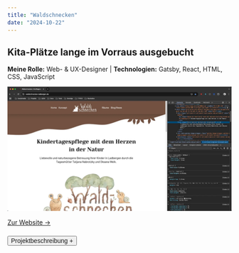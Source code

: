 ```yaml
---
title: "Waldschnecken"
date: "2024-10-22"
---
```


## Kita-Plätze lange im Vorraus ausgebucht

<p style="font-size: var(--fs-sm); line-height: var(--lh-base); color: var(--col-gray)"><strong>Meine Rolle:</strong> Web- & UX-Designer | <strong>Technologien:</strong> Gatsby, React, HTML, CSS, JavaScript</p>

![Website Waldschnecken](../images/Website_Waldschnecken.webp)

[Zur Website &rarr;](https://waldschnecken-ladbergen.de)

<div class="description-button" style="padding-top: 0.5rem; border-top: 1px solid var(--col-lightgray)">
    <button style="font-size: var(--fs-sm); color: var(--col-darkgray); font-weight: var(--fw-bold);">Projektbeschreibung +</button>
</div>

<div class="project-description" style="padding-bottom: 0.5rem; height: 0; overflow: hidden; transition: height 1s ease; interpolate-size: allow-keywords; border-bottom: 1px solid var(--col-lightgray)">

#### Herausforderung

Zwei Tagesmütter haben sich zu einer Kindergroßtagespflege zusammengeschlossen und diese sollte sich etablieren. Dafür wurde eine neue Website gebraucht, die kinderfreundlich und gleichzeitig professionell wirkt und das Vertrauen der Eltern gewinnt.

#### User-Research

- **Quantitativ:** Mit Unterstützung von **KI und Online-Tools** wurde online nach immer wiederkehrenden Fragen der Eltern gesucht.
- **Qualitativ:** Interviews mit den Tagesmüttern selber wurde durchgeführt, um die Vorteile der Tagesmutter herauszufinden und die Erwartungen der Eltern zu ermitteln.
- Fragen zum **Konzept,** zu den **Vorteilen** und zu den **Kosten** wurden von den Eltern häufig gestellt, auch nach **Flexibilität** und **Betreuungszeiten** wurde gefragt.
- Wichtig war auch immer den **Eltern ein gutes Bauchgefühl zu vermitteln,** da sie ihre Kinder in die Obhut der Tagesmütter geben.

#### Umsetzung

2. **Informationsarchitektur** und **Wireframing** auf Basis der Recherche wurde anschließend ausgearbeitet.
3. Ein abgestimmtes und reduziertes **Farbkonzept** mit natürlichen Tönen, die zum Thema "Wald" passen, wurde erarbeitet.
4. **Logo** mit Vorabskizze wurde von mir illustriert und mit Aquarellfarben final umgesetzt.
5. Die Website programmierte ich in **React, Gatsby, HTML** und **CSS** und die Vorteile-Blöcke wurden etwas animiert, um das Interesse der Besucher darauf zu lenken. Ein wichtiger Punkt war auch die **Barrierefreiheit**, dabei wurde der Farbkontrast und die Schriftgröße etwas erhöht, damit die Informationen besser erkennbar waren.
6. Zudem habe ich **Illustrationen** für die Website und den Eingangsbereich der Kita erstellt, da diese die kinderfreundliche Atmosphäre unterstützen.
7. **SEO- und Pagespeed-Optimierung** wurden ausgeführt, damit die Website gut gefunden wird und schnell lädt.

#### Test und Validierung

- Die Website wurde seiten- und komponentenweise mit **Heuristic Markup** und dem **5-Sekunden-Test** iterativ überprüft und optimiert.

#### Ergebnis

Gut gestaltete Website wird immer wieder als ausschlaggebendes Kriterium angegeben für die Kitaplatz-Entscheidung. Zudem sind die Kitaplätze lange im Voraus ausgebucht oder vorgemerkt und die Tagesmütter konnten sich auch mit der Kindergroßtagespflege wieder etablieren.<br/><br/>

![KI-User-Research: Vorteile einer Tagesmutter](../images/VorteileTagesmutter.webp)

<p style="font-size: var(--fs-sm); line-height: var(--lh-lg)">&#8593; <strong>KI-gestützte User-Research,</strong> um die Vorteile der Tagesmutter und die Erwartungen der Eltern herauszufinden.</p>

![Erstellen von Illustrationen](../images/Waldschnecken_Illustration.webp)

<p style="font-size: var(--fs-sm); line-height: var(--lh-lg)">&#8593; <strong>Für die kinderfreundliche Atmosphäre</strong> wurden einige Illustrationen für die einzelnen Seiten und den Eingangsbereich erstellt.</p>

</div>
